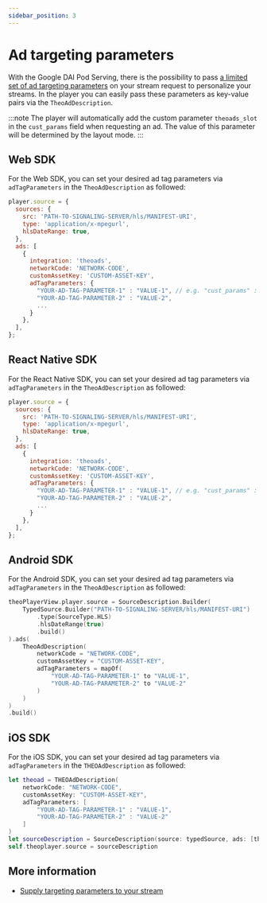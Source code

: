 ```yaml
---
sidebar_position: 3
---
```


# Ad targeting parameters

With the Google DAI Pod Serving, there is the possibility to pass [a limited set of ad targeting parameters](https://support.google.com/admanager/answer/7320899) on your stream request to personalize your streams.
In the player you can easily pass these parameters as key-value pairs via the `TheoAdDescription`.

:::note
The player will automatically add the custom parameter `theoads_slot` in the `cust_params` field when requesting an ad.
The value of this parameter will be determined by the layout mode.
:::

## Web SDK

For the Web SDK, you can set your desired ad tag parameters via `adTagParameters` in the `TheoAdDescription` as followed:

```javascript
player.source = {
  sources: {
    src: 'PATH-TO-SIGNALING-SERVER/hls/MANIFEST-URI',
    type: 'application/x-mpegurl',
    hlsDateRange: true,
  },
  ads: [
    {
      integration: 'theoads',
      networkCode: 'NETWORK-CODE',
      customAssetKey: 'CUSTOM-ASSET-KEY',
      adTagParameters: {
        "YOUR-AD-TAG-PARAMETER-1" : "VALUE-1", // e.g. "cust_params" : "YOUR-CUSTOM-PARAMETERS",
        "YOUR-AD-TAG-PARAMETER-2" : "VALUE-2",
        ...
      }
    },
  ],
};
```

## React Native SDK

For the React Native SDK, you can set your desired ad tag parameters via `adTagParameters` in the `TheoAdDescription` as followed:

```javascript
player.source = {
  sources: {
    src: 'PATH-TO-SIGNALING-SERVER/hls/MANIFEST-URI',
    type: 'application/x-mpegurl',
    hlsDateRange: true,
  },
  ads: [
    {
      integration: 'theoads',
      networkCode: 'NETWORK-CODE',
      customAssetKey: 'CUSTOM-ASSET-KEY',
      adTagParameters: {
        "YOUR-AD-TAG-PARAMETER-1" : "VALUE-1", // e.g. "cust_params" : "YOUR-CUSTOM-PARAMETERS",
        "YOUR-AD-TAG-PARAMETER-2" : "VALUE-2",
        ...
      }
    },
  ],
};
```

## Android SDK

For the Android SDK, you can set your desired ad tag parameters via `adTagParameters` in the `TheoAdDescription` as followed:

```kotlin
theoPlayerView.player.source = SourceDescription.Builder(
    TypedSource.Builder("PATH-TO-SIGNALING-SERVER/hls/MANIFEST-URI")
        .type(SourceType.HLS)
        .hlsDateRange(true)
        .build()
).ads(
    TheoAdDescription(
        networkCode = "NETWORK-CODE",
        customAssetKey = "CUSTOM-ASSET-KEY",
        adTagParameters = mapOf(
            "YOUR-AD-TAG-PARAMETER-1" to "VALUE-1",
            "YOUR-AD-TAG-PARAMETER-2" to "VALUE-2"
        )
    )
)
.build()
```

## iOS SDK

For the iOS SDK, you can set your desired ad tag parameters via `adTagParameters` in the `THEOAdDescription` as followed:

```swift
let theoad = THEOAdDescription(
    networkCode: "NETWORK-CODE",
    customAssetKey: "CUSTOM-ASSET-KEY",
    adTagParameters: [
        "YOUR-AD-TAG-PARAMETER-1" : "VALUE-1",
        "YOUR-AD-TAG-PARAMETER-2" : "VALUE-2"
    ]
)
let sourceDescription = SourceDescription(source: typedSource, ads: [theoad])
self.theoplayer.source = sourceDescription
```

## More information

- [Supply targeting parameters to your stream](https://support.google.com/admanager/answer/7320899)
